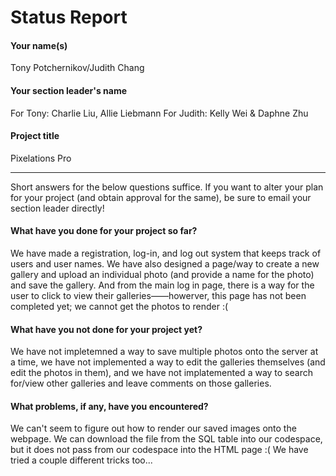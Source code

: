 # Status Report

#### Your name(s)

Tony Potchernikov/Judith Chang

#### Your section leader's name

For Tony: Charlie Liu, Allie Liebmann
For Judith: Kelly Wei & Daphne Zhu

#### Project title

Pixelations Pro

*** 

Short answers for the below questions suffice. If you want to alter your plan for your project (and obtain approval for the same), be sure to email your section leader directly!

#### What have you done for your project so far?

We have made a registration, log-in, and log out system that keeps track of users and user names. We have also designed a page/way to create a new gallery and upload an individual photo (and provide a name for the photo) and save the gallery. And from the main log in page, there is a way for the user to click to view their galleries——howerver, this page has not been completed yet; we cannot get the photos to render :(

#### What have you not done for your project yet?

We have not impletemned a way to save multiple photos onto the server at a time, we have not implemented a way to edit the galleries themselves (and edit the photos in them), and we have not implatemented a way to search for/view other galleries and leave comments on those galleries.

#### What problems, if any, have you encountered?

We can't seem to figure out how to render our saved images onto the webpage. We can download the file from the SQL table into our codespace, but it does not pass from our codespace into the HTML page :( We have tried a couple different tricks too...
